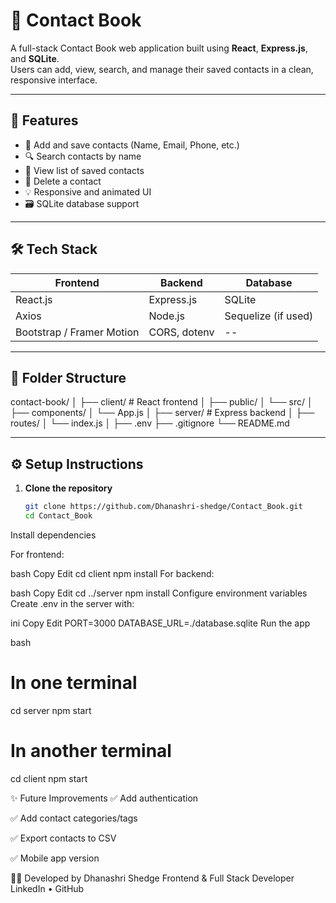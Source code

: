 # 📒 Contact Book

A full-stack Contact Book web application built using **React**, **Express.js**, and **SQLite**.  
Users can add, view, search, and manage their saved contacts in a clean, responsive interface.

---

## 🚀 Features

- 📇 Add and save contacts (Name, Email, Phone, etc.)
- 🔍 Search contacts by name
- 🧾 View list of saved contacts
- 🧹 Delete a contact
- 💡 Responsive and animated UI
- 🗃️ SQLite database support

---

## 🛠️ Tech Stack

| Frontend      | Backend       | Database  |
|---------------|---------------|-----------|
| React.js      | Express.js    | SQLite    |
| Axios         | Node.js       | Sequelize (if used) |
| Bootstrap / Framer Motion | CORS, dotenv | -- |

---

## 📁 Folder Structure

contact-book/
│
├── client/ # React frontend
│ ├── public/
│ └── src/
│ ├── components/
│ └── App.js
│
├── server/ # Express backend
│ ├── routes/
│ └── index.js
│
├── .env
├── .gitignore
└── README.md

---

## ⚙️ Setup Instructions

1. **Clone the repository**
   ```bash
   git clone https://github.com/Dhanashri-shedge/Contact_Book.git
   cd Contact_Book
Install dependencies

For frontend:

bash
Copy
Edit
cd client
npm install
For backend:

bash
Copy
Edit
cd ../server
npm install
Configure environment variables
Create .env in the server with:

ini
Copy
Edit
PORT=3000
DATABASE_URL=./database.sqlite
Run the app

bash
# In one terminal
cd server
npm start

# In another terminal
cd client
npm start

✨ Future Improvements
✅ Add authentication

✅ Add contact categories/tags

✅ Export contacts to CSV

✅ Mobile app version

🧑‍💻 Developed by
Dhanashri Shedge
Frontend & Full Stack Developer
LinkedIn • GitHub
